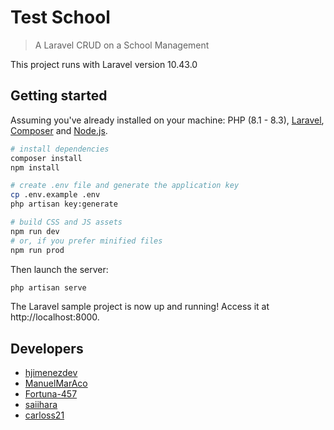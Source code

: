 # Test School

> A Laravel CRUD on a School Management

This project runs with Laravel version 10.43.0

## Getting started

Assuming you've already installed on your machine: PHP (8.1 - 8.3), [Laravel](https://laravel.com), [Composer](https://getcomposer.org) and [Node.js](https://nodejs.org).

``` bash
# install dependencies
composer install
npm install

# create .env file and generate the application key
cp .env.example .env
php artisan key:generate

# build CSS and JS assets
npm run dev
# or, if you prefer minified files
npm run prod
```

Then launch the server:

``` bash
php artisan serve
```

The Laravel sample project is now up and running! Access it at http://localhost:8000.

## Developers
- [hjimenezdev](https://github.com/hjimenezdev)
- [ManuelMarAco](https://github.com/ManuelMarAco) 
- [Fortuna-457](https://github.com/Fortuna-457) 
- [saiihara](https://github.com/saiihara) 
- [carloss21](https://github.com/carlossc21) 
